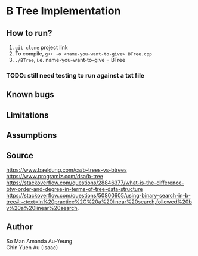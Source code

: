 # B Tree Implementation

## How to run?
1. `git clone` project link
2. To compile, `g++ -o <name-you-want-to-give> BTree.cpp`
3. `./BTree`, i.e. name-you-want-to-give = BTree 
### TODO: still need testing to run against a txt file

## Known bugs

## Limitations

## Assumptions


## Source
https://www.baeldung.com/cs/b-trees-vs-btrees
https://www.programiz.com/dsa/b-tree
https://stackoverflow.com/questions/28846377/what-is-the-difference-btw-order-and-degree-in-terms-of-tree-data-structure
https://stackoverflow.com/questions/50800605/using-binary-search-in-b-tree#:~:text=In%20practice%2C%20a%20linear%20search,followed%20by%20a%20linear%20search.

## Author
So Man Amanda Au-Yeung<br/>
Chin Yuen Au (Isaac)